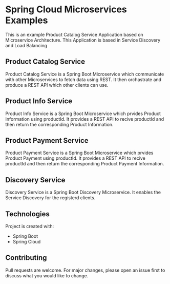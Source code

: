# Spring Cloud Microservices Examples

This is an example Product Catalog Service Application based on Microservice Architecture. This Application is based in Service Discovery and Load Balancing

## Product Catalog Service

Product Catalog Service is a Spring Boot Microservice which communicate with other Microservices to fetch data using REST.
It then orchastrate and produce a REST API which other clients can use.

## Product Info Service

Product Info Service is a Spring Boot Microservice which prvides Product Information using productId. It provides a REST API to recive productId and then return the corresponding Product Information.

## Product Payment Service

Product Payment Service is a Spring Boot Microservice which prvides Product Payment using productId. It provides a REST API to recive productId and then return the corresponding Product Payment Information.

## Discovery Service

Discovery Service is a Spring Boot Discovery Microservice. It enables the Service Discovery for the registerd clients.

## Technologies
Project is created with:
* Spring Boot
* Spring Cloud

## Contributing
Pull requests are welcome. For major changes, please open an issue first to discuss what you would like to change.
